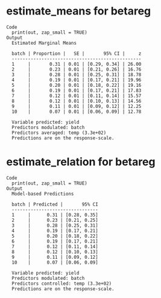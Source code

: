 # estimate_means for betareg

    Code
      print(out, zap_small = TRUE)
    Output
      Estimated Marginal Means
      
      batch | Proportion |   SE |       95% CI |     z
      ------------------------------------------------
      1     |       0.31 | 0.01 | [0.29, 0.34] | 26.00
      2     |       0.23 | 0.01 | [0.21, 0.26] | 16.76
      3     |       0.28 | 0.01 | [0.25, 0.31] | 18.78
      4     |       0.19 | 0.01 | [0.17, 0.21] | 19.96
      5     |       0.20 | 0.01 | [0.18, 0.22] | 19.16
      6     |       0.19 | 0.01 | [0.17, 0.21] | 17.83
      7     |       0.12 | 0.01 | [0.11, 0.14] | 15.57
      8     |       0.12 | 0.01 | [0.10, 0.13] | 14.56
      9     |       0.11 | 0.01 | [0.09, 0.12] | 12.25
      10    |       0.07 | 0.01 | [0.06, 0.09] | 12.78
      
      Variable predicted: yield
      Predictors modulated: batch
      Predictors averaged: temp (3.3e+02)
      Predictions are on the response-scale.

# estimate_relation for betareg

    Code
      print(out, zap_small = TRUE)
    Output
      Model-based Predictions
      
      batch | Predicted |       95% CI
      --------------------------------
      1     |      0.31 | [0.28, 0.35]
      2     |      0.23 | [0.21, 0.25]
      3     |      0.28 | [0.25, 0.31]
      4     |      0.19 | [0.17, 0.21]
      5     |      0.20 | [0.18, 0.22]
      6     |      0.19 | [0.17, 0.21]
      7     |      0.12 | [0.11, 0.14]
      8     |      0.12 | [0.10, 0.13]
      9     |      0.11 | [0.09, 0.12]
      10    |      0.07 | [0.06, 0.09]
      
      Variable predicted: yield
      Predictors modulated: batch
      Predictors controlled: temp (3.3e+02)
      Predictions are on the response-scale.

